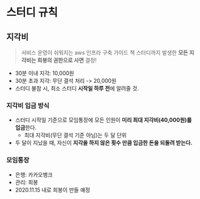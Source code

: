 # 스터디 규칙
## 지각비
> 서비스 운영이 쉬워지는 aws 인프라 구축 가이드 책 스터디까지 발생한 **모든 지각비는 희봉의 권한으로 사면** 결정! 

- 30분 이내 지각: 10,000원
- 30분 초과 지각: 무단 결석 처리 -> 20,000원
- 스터디 불참 시, 최소 스터디 **시작일 하루 전**에 알려줄 것.

### 지각비 입금 방식
- 스터디 시작일 기준으로 모임통장에 모든 인원이 **미리 최대 지각비(40,000원)를 입금**한다.
  - 최대 지각비(무단 결석 기준 아님)는 두 달 단위
- 두 달이 지났을 때, 자신이 **지각을 하지 않은 횟수 만큼 입금한 돈을 되돌려 받는다.**

### 모임통장
- 은행: 카카오뱅크
- 관리: 희봉
- 2020.11.15 내로 희봉이 만들 예정
